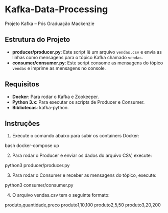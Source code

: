 # Kafka-Data-Processing
Projeto Kafka – Pós Graduação Mackenzie

## Estrutura do Projeto

- **producer/producer.py**: Este script lê um arquivo `vendas.csv` e envia as linhas como mensagens para o tópico Kafka chamado `vendas`.
- **consumer/consumer.py**: Este script consome as mensagens do tópico `vendas` e imprime as mensagens no console.

## Requisitos

- **Docker**: Para rodar o Kafka e Zookeeper.
- **Python 3.x**: Para executar os scripts de Producer e Consumer.
- **Bibliotecas**: kafka-python.

## Instruções

1. Execute o comando abaixo para subir os containers Docker:

bash docker-compose up

2. Para rodar o Producer e enviar os dados do arquivo CSV, execute:
   
python3 producer/producer.py

3. Para rodar o Consumer e receber as mensagens do tópico, execute:
   
python3 consumer/consumer.py

4. O arquivo vendas.csv tem o seguinte formato:

produto,quantidade,preco
produto1,10,100
produto2,5,50
produto3,20,200



